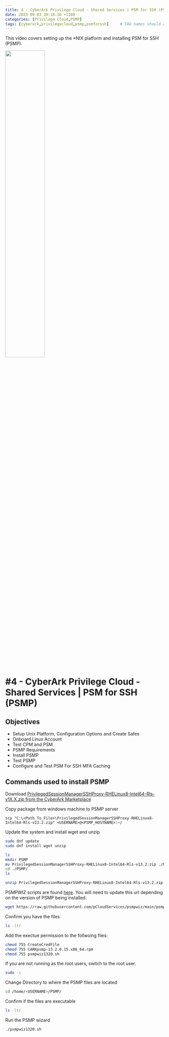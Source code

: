 ```yaml
---
title: 4 - CyberArk Privilege Cloud - Shared Services | PSM for SSH (PSMP)
date: 2023-09-03 10:10:10 +1100
categories: [Privilege Cloud,PSMP]
tags: [cyberark,privilegecloud,psmp,psmforssh]     # TAG names should always be lowercase
---
```


This video covers setting up the *NIX platform and installing PSM for SSH (PSMP).

[<img src="https://i.ytimg.com/vi/IA68mw4eqRs/maxresdefault.jpg" width="50%">](https://www.youtube.com/watch?v=IA68mw4eqRs)

# #4 - CyberArk Privilege Cloud - Shared Services | PSM for SSH (PSMP)

## Objectives
- Setup Unix Platform, Configuration Options and Create Safes
- Onboard Linux Account
- Test CPM and PSM
- PSMP Requirements
- Install PSMP
- Test PSMP
- Configure and Test PSM For SSH MFA Caching

## Commands used to install PSMP

Download [PrivilegedSessionManagerSSHProxy-RHELinux8-Intel64-Rls-v1X.X.zip from the CyberArk Marketplace](https://cyberark-customers.force.com/mplace/s/#software#---Name-CyberArk%20Privilege%20Cloud)

Copy package from windows machine to PSMP server

```
scp "C:\<Path_To_File>\PrivilegedSessionManagerSSHProxy-RHELinux8-Intel64-Rls-v13.2.zip" <USERNAME>@<PSMP_HOSTNAME>:~/
```

Update the system and install wget and unzip
``` bash
sudo dnf update
sudo dnf install wget unzip
```

``` bash
ls
mkdir PSMP
mv PrivilegedSessionManagerSSHProxy-RHELinux8-Intel64-Rls-v13.2.zip ./PSMP/
cd ./PSMP/
ls
```
``` bash
unzip PrivilegedSessionManagerSSHProxy-RHELinux8-Intel64-Rls-v13.2.zip
```

PSMPWIZ scripts are found [here](https://github.com/pCloudServices/psmpwiz). You will need to update this url depending on the version of PSMP being installed.
``` bash
wget https://raw.githubusercontent.com/pCloudServices/psmpwiz/main/psmpwiz1320.sh
```

Confirm you have the files
``` bash
ls -ltr
```

Add the exectue permission to the follwoing files:
``` bash
chmod 755 CreateCredFile
chmod 755 CARKpsmp-13.2.0.15.x86_64.rpm
chmod 755 psmpwiz1320.sh
```

If you are not running as the root users, switch to the root user.
``` bash
sudo -i
```

Change Directory to where the PSMP files are located
``` bash
cd /home/<USERNAME>/PSMP/
```

Confirm if the files are executable
``` bash
ls -ltr
```

Run the PSMP wizard
``` bash
./psmpwiz1320.sh
```